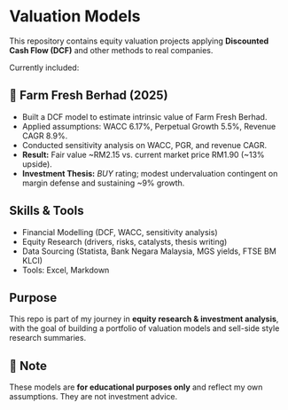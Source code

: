 # Valuation Models  

This repository contains equity valuation projects applying **Discounted Cash Flow (DCF)** and other methods to real companies.  

Currently included:  

## 🥛 Farm Fresh Berhad (2025)  
- Built a DCF model to estimate intrinsic value of Farm Fresh Berhad.  
- Applied assumptions: WACC 6.17%, Perpetual Growth 5.5%, Revenue CAGR 8.9%.  
- Conducted sensitivity analysis on WACC, PGR, and revenue CAGR.  
- **Result:** Fair value ~RM2.15 vs. current market price RM1.90 (~13% upside).  
- **Investment Thesis:** *BUY* rating; modest undervaluation contingent on margin defense and sustaining ~9% growth.
  

## Skills & Tools  
- Financial Modelling (DCF, WACC, sensitivity analysis)  
- Equity Research (drivers, risks, catalysts, thesis writing)  
- Data Sourcing (Statista, Bank Negara Malaysia, MGS yields, FTSE BM KLCI)  
- Tools: Excel, Markdown  



## Purpose  
This repo is part of my journey in **equity research & investment analysis**, with the goal of building a portfolio of valuation models and sell-side style research summaries.  



## 📌 Note  
These models are **for educational purposes only** and reflect my own assumptions. They are not investment advice.  
